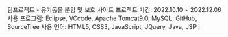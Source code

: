 팀프로젝트 - 유기동물 분양 및 보호 사이트
프로젝트 기간: 2022.10.10 ~ 2022.12.06
사용 프로그램: Eclipse, VCcode, Apache Tomcat9.0, MySQL, GitHub, SourceTree
사용 언어: HTML5, CSS3, JavaScript, JQuery, Java, JSP
j
